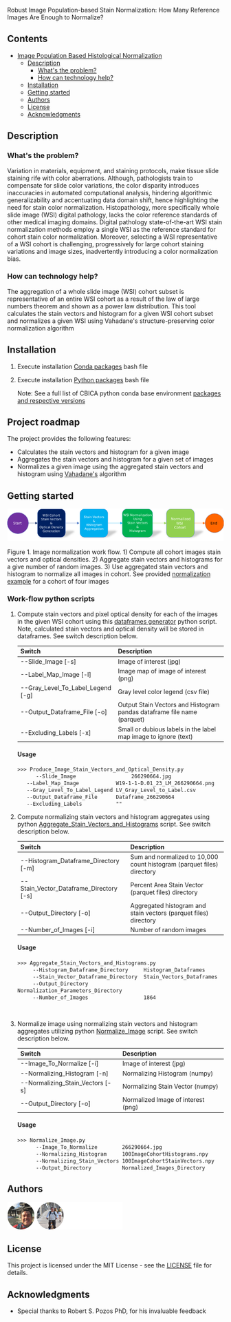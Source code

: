Robust Image Population-based Stain Normalization: How Many Reference Images Are Enough to
Normalize?

## Contents

- [Image Population Based Histological Normalization](#submission-or-project-name)
  - [Description](#short-description)
    - [What's the problem?](#whats-the-problem)
    - [How can technology help?](#how-can-technology-help)
  - [Installation](#Installation)
  - [Getting started](#getting-started)
  - [Authors](#authors)
  - [License](#license)
  - [Acknowledgments](#acknowledgments)

## Description

### What's the problem?

Variation in materials, equipment, and staining protocols, make tissue slide staining rife with color aberrations. Although, pathologists train to compensate for slide color variations, the color disparity introduces inaccuracies in automated computational analysis, hindering algorithmic generalizability and accentuating data domain shift, hence highlighting the need for stain color normalization. Histopathology, more specifically whole slide image (WSI) digital pathology, lacks the color reference standards of other medical imaging domains. Digital pathology state-of-the-art WSI stain normalization methods employ a single WSI as the reference standard for cohort stain color normalization. Moreover, selecting a WSI representative of a WSI cohort is challenging, progressively for large cohort staining variations and image sizes, inadvertently introducing a color normalization bias.

### How can technology help?

The aggregation of a whole slide image (WSI) cohort subset is representative of an entire WSI cohort as a result of the law of large numbers theorem and shown as a power law distribution. This tool calculates the stain vectors and histogram for a given WSI cohort subset and normalizes a given WSI using Vahadane's structure-preserving color normalization algorithm

## Installation

1. Execute installation [Conda packages](./Installation_Bash_Files/Conda_Packages_Install.sh) bash file

2. Execute installation [Python packages](./Installation_Bash_Files/Python_Packages_Install.sh) bash file 

   Note: See a full list of CBICA python conda base environment [packages and respective versions](./Installation_Bash_Files/CBICA_Cluster_Package_Versions.txt) 


## Project roadmap

The project provides the following features:

- Calculates the stain vectors and histogram for a given image
- Aggregates the stain vectors and histogram for a given set of images
- Normalizes a given image using the aggregated stain vectors and histogram using [Vahadane's](https://ieeexplore.ieee.org/stamp/stamp.jsp?arnumber=7460968) algorithm

## Getting started

![Normalization Work Flow](./images/Flow.png)

Figure 1. Image normalization work flow. 1) Compute all cohort images stain vectors and optical densities. 2) Aggregate stain vectors and histograms for a give number of random images. 3) Use aggregated stain vectors and histogram to normalize all images in cohort. See provided [normalization example](./Normalization_Example) for a cohort of four images

### Work-flow python scripts

1. Compute stain vectors and pixel optical density for each of the images in the given WSI cohort using this [dataframes generator](./Python_Scripts/Produce_Image_Stain_Vectors_and_Optical_Density.py) python script. Note, calculated stain vectors and optical density will be stored in dataframes. See switch description below.

   | Switch                            | Description                                                  |
   | --------------------------------- | ------------------------------------------------------------ |
   | --Slide_Image [-s]                | Image of interest (jpg)                                      |
   | --Label_Map_Image [-l]            | Image map of image of interest (png)                         |
   | --Gray_Level_To_Label_Legend [-g] | Gray level color legend (csv file)                           |
   | --Output_Dataframe_File [-o]      | Output Stain Vectors and Histogram pandas dataframe file name (parquet) |
   | --Excluding_Labels [-x]           | Small or dubious labels in the label map image to ignore (text) |

   #### Usage

   ```
   >>> Produce_Image_Stain_Vectors_and_Optical_Density.py
         --Slide_Image                  266290664.jpg
   	  --Label_Map_Image            W19-1-1-D.01_23_LM_266290664.png
   	  --Gray_Level_To_Label_Legend LV_Gray_Level_to_Label.csv
   	  --Output_Dataframe_File      Dataframe_266290664
   	  --Excluding_Labels           ""
   ```

   

2. Compute normalizing stain vectors and histogram aggregates using python [Aggregate_Stain_Vectors_and_Histograms](/Python_Scripts/Aggregate_Stain_Vectors_and_Histograms.py) script. See switch description below.

   | Switch                                  | Description                                                  |
   | --------------------------------------- | ------------------------------------------------------------ |
   | --Histogram_Dataframe_Directory [-m]    | Sum and normalized to 10,000 count histogram  (parquet files) directory |
   | --Stain_Vector_Dataframe_Directory [-s] | Percent Area Stain Vector (parquet files) directory          |
   | --Output_Directory [-o]                 | Aggregated histogram and stain vectors  (parquet files) directory |
   | --Number_of_Images [-i]                 | Number of random images                                      |

   #### Usage

   ```
   >>> Aggregate_Stain_Vectors_and_Histograms.py
        --Histogram_Dataframe_Directory     Histogram_Dataframes
        --Stain_Vector_Dataframe_Directory  Stain_Vectors_Dataframes
        --Output_Directory                  Normalization_Parameters_Directory
        --Number_of_Images                  1864
   ```

   ​       

3. Normalize image using normalizing stain vectors and histogram aggregates utilizing python [Normalize_Image](/Python_Scripts/Normalize_Image.py) script. See switch description below.

   | Switch                           | Description                        |
   | -------------------------------- | ---------------------------------- |
   | --Image_To_Normalize [-i]        | Image of interest (jpg)            |
   | --Normalizing_Histogram [-n]     | Normalizing Histogram (numpy)      |
   | --Normalizing_Stain_Vectors [-s] | Normalizing Stain Vector (numpy)   |
   | --Output_Directory [-o]          | Normalized Image of interest (png) |
   
   #### Usage
   
   ```
   >>> Normalize_Image.py
         --Image_To_Normalize        266290664.jpg
         --Normalizing_Histogram     100ImageCohortHistograms.npy
         --Normalizing_Stain_Vectors 100ImageCohortStainVectors.npy
         --Output_Directory          Normalized_Images_Directory
   ```
   
   

## Authors

![Authors](./images/authors.png)

## License

This project is licensed under the MIT License - see the [LICENSE](LICENSE) file for details.

## Acknowledgments

- Special thanks to Robert S. Pozos PhD, for his invaluable feedback
